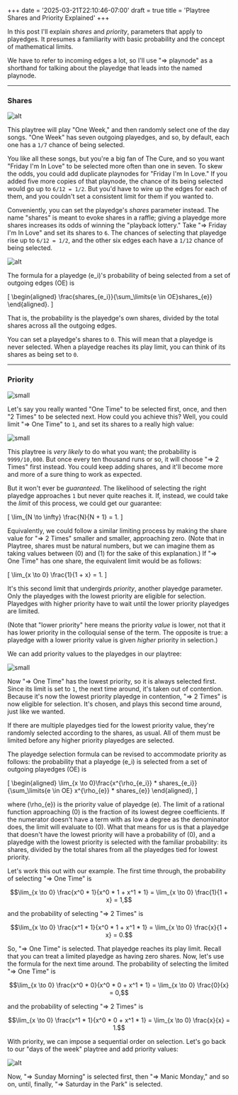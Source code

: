+++
date = '2025-03-21T22:10:46-07:00'
draft = true
title = 'Playtree Shares and Priority Explained'
+++

In this post I'll explain *shares* and *priority*, parameters that apply to playedges. It presumes a familiarity with basic probability and the concept of mathematical limits.

We have to refer to incoming edges a lot, so I'll use "=> playnode" as a shorthand for talking about the playedge that leads into the named playnode.

---

### Shares
![alt](days-no-shares.png)

This playtree will play "One Week," and then randomly select one of the day songs. "One Week" has seven outgoing playedges, and so, by default, each one has a `1/7` chance of being selected.

You like all these songs, but you're a big fan of The Cure, and so you want "Friday I'm In Love" to be selected more often than one in seven. To skew the odds, you could add duplicate playnodes for "Friday I'm In Love." If you added five more copies of that playnode, the chance of its being selected would go up to `6/12 = 1/2`. But you'd have to wire up the edges for each of them, and you couldn't set a consistent limit for them if you wanted to. 

Conveniently, you can set the playedge's *shares* parameter instead. The name "shares" is meant to evoke shares in a raffle; giving a playedge more shares increases its odds of winning the "playback lottery." Take "=> Friday I'm In Love" and set its shares to `6`. The chances of selecting that playedge rise up to `6/12 = 1/2`, and the other six edges each have a `1/12` chance of being selected.

![alt](days-with-shares.png)

The formula for a playedge \(e_i\)'s probability of being selected from a set of outgoing edges \(OE\) is

\[
\begin{aligned}
\frac{shares_{e_i}}{\sum_\limits{e \in OE}shares_{e}}
\end{aligned}.
\]

That is, the probability is the playedge's own shares, divided by the total shares across all the outgoing edges.

You can set a playedge's shares to `0`. This will mean that a playedge is never selected. When a playedge reaches its play limit, you can think of its shares as being set to `0`.

---

### Priority

![small](numbers-no-priority.png)

Let's say you really wanted "One Time" to be selected first, once, and then "2 Times" to be selected next. How could you achieve this? Well, you could limit "=> One Time" to `1`, and set its shares to a really high value:

![small](numbers-with-shares.png)

This playtree is *very likely* to do what you want; the probability is `9999/10,000`. But once every ten thousand runs or so, it will choose "=> 2 Times" first instead. You could keep adding shares, and it'll become more and more of a sure thing to work as expected.

But it won't ever be *guaranteed*. The likelihood of selecting the right playedge approaches `1` but never quite reaches it. If, instead, we could take the *limit* of this process, we could get our guarantee:

\[
    \lim_{N \to \infty} \frac{N}{N + 1} = 1.
\]

Equivalently, we could follow a similar limiting process by making the share value for "=> 2 Times" smaller and smaller, approaching zero. (Note that in Playtree, shares must be natural numbers, but we can imagine them as taking values between \(0\) and \(1\) for the sake of this explanation.) If "=> One Time" has one share, the equivalent limit would be as follows:

\[
    \lim_{x \to 0} \frac{1}{1 + x} = 1.
\]

It's this second limit that undergirds *priority*, another playedge parameter. Only the playedges with the lowest priority are eligible for selection. Playedges with higher priority have to wait until the lower priority playedges are limited.

(Note that "lower priority" here means the priority *value* is lower, not that it has lower priority in the colloquial sense of the term. The opposite is true: a playedge with a lower priority value is given *higher* priority in selection.)

We can add priority values to the playedges in our playtree:

![small](numbers-with-priority.png)

Now "=> One Time" has the lowest priority, so it is always selected first. Since its limit is set to `1`, the next time around, it's taken out of contention. Because it's now the lowest priority playedge in contention, "=> 2 Times" is now eligible for selection. It's chosen, and plays this second time around, just like we wanted.

If there are multiple playedges tied for the lowest priority value, they're randomly selected according to the shares, as usual. All of them must be limited before any higher priority playedges are selected.

The playedge selection formula can be revised to accommodate priority as follows: the probability that a playedge \(e_i\) is selected from a set of outgoing playedges \(OE\) is

\[
\begin{aligned}
\lim_{x \to 0}\frac{x^{\rho_{e_i}} * shares_{e_i}}{\sum_\limits{e \in OE} x^{\rho_{e}} * shares_{e}}
\end{aligned},
\]

where \(\rho_{e}\) is the priority value of playedge \(e\). The limit of a rational function approaching \(0\) is the fraction of its lowest degree coefficients. If the numerator doesn't have a term with as low a degree as the denominator does, the limit will evaluate to \(0\). What that means for us is that a playedge that doesn't have the lowest priority will have a probability of \(0\), and a playedge with the lowest priority is selected with the familiar probability: its shares, divided by the total shares from all the playedges tied for lowest priority.

Let's work this out with our example. The first time through, the probability of selecting "=> One Time" is

$$\lim_{x \to 0} \frac{x^0 * 1}{x^0 * 1 + x^1 * 1} = \lim_{x \to 0} \frac{1}{1 + x} = 1,$$

and the probability of selecting "=> 2 Times" is

$$\lim_{x \to 0} \frac{x^1 * 1}{x^0 * 1 + x^1 * 1} = \lim_{x \to 0} \frac{x}{1 + x} = 0.$$

So, "=> One Time" is selected. That playedge reaches its play limit. Recall that you can treat a limited playedge as having zero shares. Now, let's use the formula for the next time around. The probability of selecting the limited "=> One Time" is

$$\lim_{x \to 0} \frac{x^0 * 0}{x^0 * 0 + x^1 * 1} = \lim_{x \to 0} \frac{0}{x} = 0,$$

and the probability of selecting "=> 2 Times" is

$$\lim_{x \to 0} \frac{x^1 * 1}{x^0 * 0 + x^1 * 1} = \lim_{x \to 0} \frac{x}{x} = 1.$$

With priority, we can impose a sequential order on selection. Let's go back to our "days of the week" playtree and add priority values:

![alt](days-with-priority.png)

Now, "=> Sunday Morning" is selected first, then "=> Manic Monday," and so on, until, finally, "=> Saturday in the Park" is selected.
